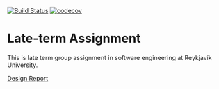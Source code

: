 [![Build Status](https://travis-ci.org/The-Lannisters/Late-term-Assignment.svg?branch=master)](https://travis-ci.org/The-Lannisters/Late-term-Assignment)
[![codecov](https://codecov.io/gh/The-Lannisters/Late-term-Assignment/branch/codeCoverage/graph/badge.svg)](https://codecov.io/gh/The-Lannisters/Late-term-Assignment)
# Late-term Assignment
This is late term group assignment in software engineering at Reykjavík University.

[Design Report](docs/DesignReport.md)
